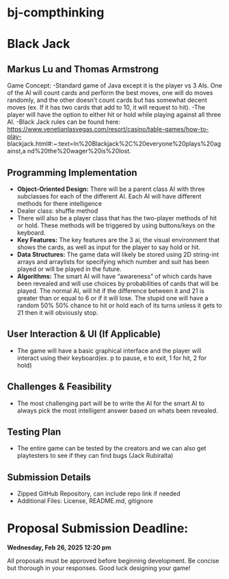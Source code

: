 # bj-compthinking
# Black Jack

## Markus Lu and Thomas Armstrong

Game Concept:
-Standard game of Java except it is the player vs 3 AIs. One of the AI
will count cards and perform the best moves, one will do moves
randomly, and the other doesn’t count cards but has somewhat decent
moves (ex. If it has two cards that add to 10, it will request to hit).
-The player will have the option to either hit or hold while playing
against all three AI.
-Black Jack rules can be found here:
https://www.venetianlasvegas.com/resort/casino/table-games/how-to-play-
blackjack.html#:~:text=In%20Blackjack%2C%20everyone%20plays%20against,a
nd%20the%20wager%20is%20lost.

## Programming Implementation

- **Object-Oriented Design:** There will be a parent class AI with
    three subclasses for each of the different AI. Each AI will have
    different methods for there intelligence
- Dealer class: shuffle method
- There will also be a player class that has the two-player methods
    of hit or hold. These methods will be triggered by using
    buttons/keys on the keyboard.
- **Key Features:** The key features are the 3 ai, the visual
    environment that shows the cards, as well as input for the player
    to say hold or hit.
- **Data Structures:** The game data will likely be stored using 2D
    string-int arrays and arraylists for specifying which number and
    suit has been played or will be played in the future.
- **Algorithms:** The smart AI will have “awareness” of which cards
    have been revealed and will use choices by probabilities of cards
    that will be played. The normal AI, will hit if the difference
    between it and 21 is greater than or equal to 6 or if it will
    lose. The stupid one will have a random 50% 50% chance to hit or
    hold each of its turns unless it gets to 21 then it will
    obviously stop.


## User Interaction & UI (If Applicable)

- The game will have a basic graphical interface and the player
    will interact using their keyboard(ex. p to pause, e to exit, 1
    for hit, 2 for hold)

## Challenges & Feasibility

- The most challenging part will be to write the AI for the smart
    AI to always pick the most intelligent answer based on whats been
    revealed.

## Testing Plan

- The entire game can be tested by the creators and we can also get
    playtesters to see if they can find bugs (Jack Rubiralta)

## Submission Details

- Zipped GitHub Repository, can include repo link if needed
- Additional Files: License, README.md, gitignore

# Proposal Submission Deadline:

**Wednesday, Feb 26, 2025 12:20 pm**

All proposals must be approved before beginning development. Be concise
but thorough in your responses. Good luck designing your game!



